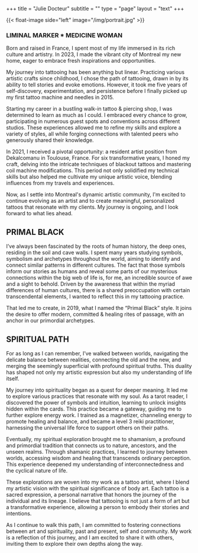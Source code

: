 +++
title = "Julie Docteur"
subtitle = ""
type = "page"
layout = "text"
+++

{{< float-image side="left" image="/img/portrait.jpg" >}}
 
### **LIMINAL MARKER * MEDICINE WOMAN**

Born and raised in France, I spent most of my life immersed in its rich culture and artistry. In 2023, I made the vibrant city of Montreal my new home, eager to embrace fresh inspirations and opportunities.

My journey into tattooing has been anything but linear. Practicing various artistic crafts since childhood, I chose the path of tattooing, drawn in by its ability to tell stories and evoke emotions. However, it took me five years of self-discovery, experimentation, and persistence before I finally picked up my first tattoo machine and needles in 2015.

Starting my career in a bustling walk-in tattoo & piercing shop, I was determined to learn as much as I could. I embraced every chance to grow, participating in numerous guest spots and conventions across different studios. These experiences allowed me to refine my skills and explore a variety of styles, all while forging connections with talented peers who generously shared their knowledge.

In 2021, I received a pivotal opportunity: a resident artist position from Dekalcomanu in Toulouse, France. For six transformative years, I honed my craft, delving into the intricate techniques of blackout tattoos and mastering coil machine modifications. This period not only solidified my technical skills but also helped me cultivate my unique artistic voice, blending influences from my travels and experiences.

Now, as I settle into Montreal's dynamic artistic community, I'm excited to continue evolving as an artist and to create meaningful, personalized tattoos that resonate with my clients. My journey is ongoing, and I look forward to what lies ahead.

## PRIMAL BLACK

I’ve always been fascinated by the roots of human history, the deep ones, residing in the soil and cave walls. I spent many years studying symbols, symbolism and archetypes throughout the world, aiming to identify and connect similar patterns in different cultures. The fact that those symbols inform our stories as humans and reveal some parts of our mysterious connections within the big web of life is, for me, an incredible source of awe and a sight to behold. Driven by the awareness that within the myriad differences of human cultures, there is a shared preoccupation with certain transcendental elements, I wanted to reflect this in my tattooing practice.

That led me to create, in 2019, what I named the “Primal Black” style. It joins the desire to offer modern, committed & healing rites of passage, with an anchor in our primordial archetypes.


## SPIRITUAL PATH 

For as long as I can remember, I’ve walked between worlds, navigating the delicate balance between realities, connecting the old and the new, and merging the seemingly superficial with profound spiritual truths. This duality has shaped not only my artistic expression but also my understanding of life itself.

My journey into spirituality began as a quest for deeper meaning. It led me to explore various practices that resonate with my soul. As a tarot reader, I discovered the power of symbols and intuition, learning to unlock insights hidden within the cards. This practice became a gateway, guiding me to further explore energy work. I trained as a magnetizer, channeling energy to promote healing and balance, and became a level 3 reiki practitioner, harnessing the universal life force to support others on their paths.

Eventually, my spiritual exploration brought me to shamanism, a profound and primordial tradition that connects us to nature, ancestors, and the unseen realms. Through shamanic practices, I learned to journey between worlds, accessing wisdom and healing that transcends ordinary perception. This experience deepened my understanding of interconnectedness and the cyclical nature of life.


These explorations are woven into my work as a tattoo artist, where I blend my artistic vision with the spiritual significance of body art. Each tattoo is a sacred expression, a personal narrative that honors the journey of the individual and its lineage. I believe that tattooing is not just a form of art but a transformative experience, allowing a person to embody their stories and intentions.

As I continue to walk this path, I am committed to fostering connections between art and spirituality, past and present, self and community. My work is a reflection of this journey, and I am excited to share it with others, inviting them to explore their own depths along the way.

